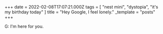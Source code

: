 +++
date = 2022-02-08T17:07:21.000Z
tags = [ "nest mini", "dystopia", "it's my birthday today" ]
title = "Hey Google, I feel lonely."
_template = "posts"
+++

G: I'm here for you.
